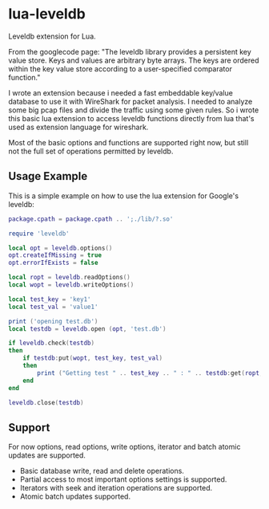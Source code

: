 lua-leveldb
===========

Leveldb extension for Lua.

From the googlecode page:
"The leveldb library provides a persistent key value store. Keys and values are arbitrary byte arrays.
The keys are ordered within the key value store according to a user-specified comparator function."

I wrote an extension because i needed a fast embeddable key/value database to use it with WireShark for packet analysis.
I needed to analyze some big pcap files and divide the traffic using some given rules.
So i wrote this basic lua extension to access leveldb functions directly from lua that's used as extension language for wireshark.

Most of the basic options and functions are supported right now, but still not the full set of operations permitted by leveldb.

Usage Example
-----
This is a simple example on how to use the lua extension for Google's leveldb:

```lua
package.cpath = package.cpath .. ';./lib/?.so'

require 'leveldb'

local opt = leveldb.options()
opt.createIfMissing = true
opt.errorIfExists = false

local ropt = leveldb.readOptions()
local wopt = leveldb.writeOptions()

local test_key = 'key1'
local test_val = 'value1'

print ('opening test.db')
local testdb = leveldb.open (opt, 'test.db')

if leveldb.check(testdb)
then
	if testdb:put(wopt, test_key, test_val)
	then
		print ("Getting test " .. test_key .. " : " .. testdb:get(ropt, test_key))
	end
end

leveldb.close(testdb)
```
	
Support
-----
For now options, read options, write options, iterator and batch atomic updates are supported.
  * Basic database write, read and delete operations.
  * Partial access to most important options settings is supported.
  * Iterators with seek and iteration operations are supported.
  * Atomic batch updates supported.
